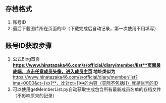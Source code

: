## 存档格式
1. 账号ID
2. 最后下载图片所在页面的ID（下载完成后自动记录，第一次使用不用填写）

## 账号ID获取步骤
1. 公式Blog首页**https://www.hinatazaka46.com/s/official/diary/member/list**页面最底端，点击任意成员头像，进入成员主页
地址类似为**https://www.hinatazaka46.com/s/official/diary/member/list?ima=0000&ct=[xx]**，比对ct=[]中的内容（实际不包括[]）就是账号的ID
2. 可以使用getMemberList.py自动获取生成包含所有最新成员名单的存档文件（不影响原来的记录）
